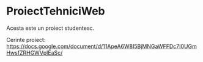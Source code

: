 # ProiectTehniciWeb
Acesta este un proiect studentesc.

Cerinte proiect:
https://docs.google.com/document/d/11ApeA6W8I5BjMNGaWFFDc7I0UGmHwsfZRHGWVplEaSc/